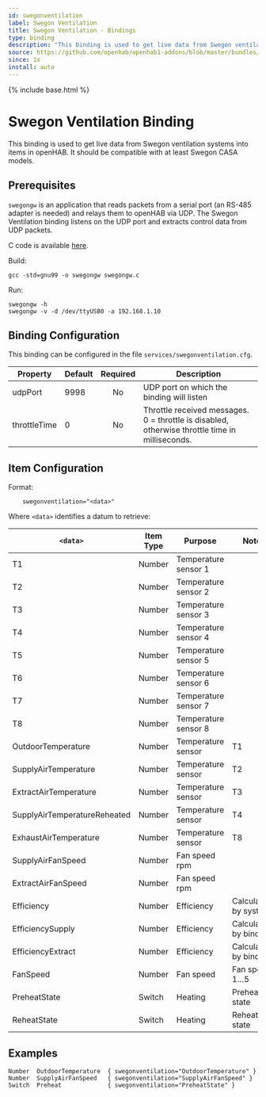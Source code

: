 ```yaml
---
id: swegonventilation
label: Swegon Ventilation
title: Swegon Ventilation - Bindings
type: binding
description: "This binding is used to get live data from Swegon ventilation systems into items in openHAB. It should be compatible with at least Swegon CASA models."
source: https://github.com/openhab/openhab1-addons/blob/master/bundles/binding/org.openhab.binding.swegonventilation/README.md
since: 1x
install: auto
---
```


<!-- Attention authors: Do not edit directly. Please add your changes to the appropriate source repository -->

{% include base.html %}

# Swegon Ventilation Binding 

This binding is used to get live data from Swegon ventilation systems into items in openHAB. It should be compatible with at least Swegon CASA models.

## Prerequisites

`swegongw` is an application that reads packets from a serial port (an RS-485 adapter is needed) and relays them to openHAB via UDP. The Swegon Ventilation binding listens on the UDP port and extracts control data from UDP packets.

C code is available [here](https://github.com/openhab/openhab/blob/master/bundles/binding/org.openhab.binding.swegonventilation/SwegonGW/swegongw.c).

Build: 

```
gcc -std=gnu99 -o swegongw swegongw.c
```

Run:

```
swegongw -h 
swegongw -v -d /dev/ttyUSB0 -a 192.168.1.10
```

## Binding Configuration

This binding can be configured in the file `services/swegonventilation.cfg`.

| Property      | Default | Required | Description |
|---------------|---------|:--------:|-------------|
| udpPort       | 9998    |    No    | UDP port on which the binding will listen |
| throttleTime  | 0       |    No    | Throttle received messages. 0 = throttle is disabled, otherwise throttle time in milliseconds. |

## Item Configuration

Format:

```
    swegonventilation="<data>"
```

Where `<data>` identifies a datum to retrieve:

| `<data>`                     | Item Type | Purpose                     | Note |
|------------------------------|-----------|-----------------------------|------|
| T1                           | Number    | Temperature sensor 1        |      | 
| T2                           | Number    | Temperature sensor 2        |      | 
| T3                           | Number    | Temperature sensor 3        |      |  
| T4                           | Number    | Temperature sensor 4        |      | 
| T5                           | Number    | Temperature sensor 5        |      | 
| T6                           | Number    | Temperature sensor 6        |      | 
| T7                           | Number    | Temperature sensor 7        |      | 
| T8                           | Number    | Temperature sensor 8        |      |  
| OutdoorTemperature           | Number    | Temperature sensor          | T1   |
| SupplyAirTemperature         | Number    | Temperature sensor          | T2   |
| ExtractAirTemperature        | Number    | Temperature sensor          | T3   |
| SupplyAirTemperatureReheated | Number    | Temperature sensor          | T4   |
| ExhaustAirTemperature        | Number    | Temperature sensor          | T8   |
| SupplyAirFanSpeed            | Number    | Fan speed  rpm              |      |
| ExtractAirFanSpeed           | Number    | Fan speed  rpm              |      |
| Efficiency                   | Number    | Efficiency                  | Calculated by system |
| EfficiencySupply             | Number    | Efficiency                  | Calculated by binding |
| EfficiencyExtract            | Number    | Efficiency                  | Calculated by binding |
| FanSpeed                     | Number    | Fan speed                   | Fan speed 1…5 |
| PreheatState                 | Switch    | Heating                     | Preheat state |
| ReheatState                  | Switch    | Heating                     | Reheat state |

## Examples

```
Number	OutdoorTemperature	{ swegonventilation="OutdoorTemperature" }
Number	SupplyAirFanSpeed	{ swegonventilation="SupplyAirFanSpeed" }
Switch	Preheat	            { swegonventilation="PreheatState" }
```
